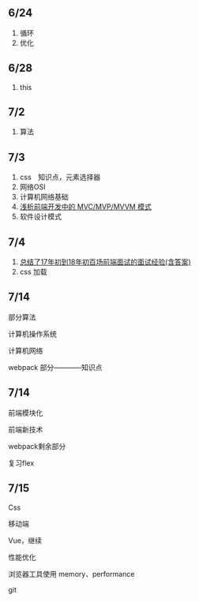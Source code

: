 ## 6/24

1. 循环
2. 优化



## 6/28

1. this

## 7/2

1. 算法

## 7/3

1. css　知识点，元素选择器
2. 网络OSI
3. 计算机网络基础
4. [浅析前端开发中的 MVC/MVP/MVVM 模式](<https://juejin.im/post/593021272f301e0058273468>)
5. 软件设计模式

## 7/4

1. [总结了17年初到18年初百场前端面试的面试经验(含答案)](<https://juejin.im/post/5b44a485e51d4519945fb6b7#heading-92>)
2. css 加载

## 7/14

部分算法

计算机操作系统

计算机网络

webpack 部分————知识点

## 7/14

前端模块化

前端新技术

webpack剩余部分

复习flex

## 7/15

Css 

移动端

Vue，继续

性能优化

浏览器工具使用 memory、performance

git